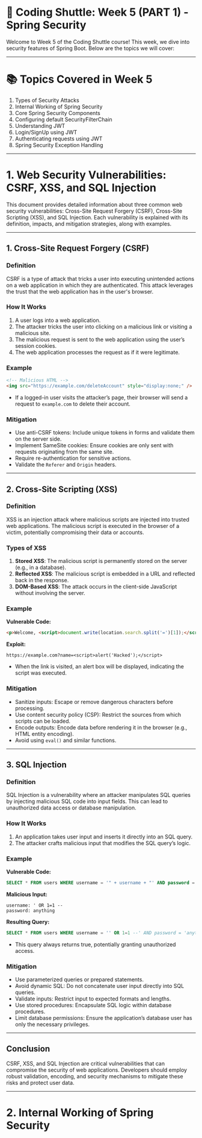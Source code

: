 # 🚀 Coding Shuttle: Week 5 (PART 1) - Spring Security

Welcome to Week 5 of the Coding Shuttle course! This week, we dive into security features of Spring Boot. Below are the topics we will cover:

---

# 📚 Topics Covered in Week 5
1. Types of Security Attacks
2. Internal Working of Spring Security
3. Core Spring Security Components
4. Configuring default SecurityFilterChain
5. Understanding JWT
6. Login/SignUp using JWT
7. Authenticating requests using JWT
8. Spring Security Exception Handling

---

# 1. Web Security Vulnerabilities: CSRF, XSS, and SQL Injection

This document provides detailed information about three common web security vulnerabilities: Cross-Site Request Forgery (CSRF), Cross-Site Scripting (XSS), and SQL Injection. Each vulnerability is explained with its definition, impacts, and mitigation strategies, along with examples.

---

## 1. Cross-Site Request Forgery (CSRF)

### Definition
CSRF is a type of attack that tricks a user into executing unintended actions on a web application in which they are authenticated. This attack leverages the trust that the web application has in the user's browser.

### How It Works
1. A user logs into a web application.
2. The attacker tricks the user into clicking on a malicious link or visiting a malicious site.
3. The malicious request is sent to the web application using the user’s session cookies.
4. The web application processes the request as if it were legitimate.

### Example
```html
<!-- Malicious HTML -->
<img src="https://example.com/deleteAccount" style="display:none;" />
```
- If a logged-in user visits the attacker’s page, their browser will send a request to `example.com` to delete their account.

### Mitigation
- Use anti-CSRF tokens: Include unique tokens in forms and validate them on the server side.
- Implement SameSite cookies: Ensure cookies are only sent with requests originating from the same site.
- Require re-authentication for sensitive actions.
- Validate the `Referer` and `Origin` headers.

---

## 2. Cross-Site Scripting (XSS)

### Definition
XSS is an injection attack where malicious scripts are injected into trusted web applications. The malicious script is executed in the browser of a victim, potentially compromising their data or accounts.

### Types of XSS
1. **Stored XSS**: The malicious script is permanently stored on the server (e.g., in a database).
2. **Reflected XSS**: The malicious script is embedded in a URL and reflected back in the response.
3. **DOM-Based XSS**: The attack occurs in the client-side JavaScript without involving the server.

### Example
**Vulnerable Code:**
```html
<p>Welcome, <script>document.write(location.search.split('=')[1]);</script>!</p>
```
**Exploit:**
```
https://example.com?name=<script>alert('Hacked');</script>
```
- When the link is visited, an alert box will be displayed, indicating the script was executed.

### Mitigation
- Sanitize inputs: Escape or remove dangerous characters before processing.
- Use content security policy (CSP): Restrict the sources from which scripts can be loaded.
- Encode outputs: Encode data before rendering it in the browser (e.g., HTML entity encoding).
- Avoid using `eval()` and similar functions.

---

## 3. SQL Injection

### Definition
SQL Injection is a vulnerability where an attacker manipulates SQL queries by injecting malicious SQL code into input fields. This can lead to unauthorized data access or database manipulation.

### How It Works
1. An application takes user input and inserts it directly into an SQL query.
2. The attacker crafts malicious input that modifies the SQL query’s logic.

### Example
**Vulnerable Code:**
```sql
SELECT * FROM users WHERE username = '" + username + "' AND password = '" + password + "';
```
**Malicious Input:**
```
username: ' OR 1=1 --
password: anything
```
**Resulting Query:**
```sql
SELECT * FROM users WHERE username = '' OR 1=1 --' AND password = 'anything';
```
- This query always returns true, potentially granting unauthorized access.

### Mitigation
- Use parameterized queries or prepared statements.
- Avoid dynamic SQL: Do not concatenate user input directly into SQL queries.
- Validate inputs: Restrict input to expected formats and lengths.
- Use stored procedures: Encapsulate SQL logic within database procedures.
- Limit database permissions: Ensure the application’s database user has only the necessary privileges.

---

## Conclusion
CSRF, XSS, and SQL Injection are critical vulnerabilities that can compromise the security of web applications. Developers should employ robust validation, encoding, and security mechanisms to mitigate these risks and protect user data.

---

# 2. Internal Working of Spring Security


